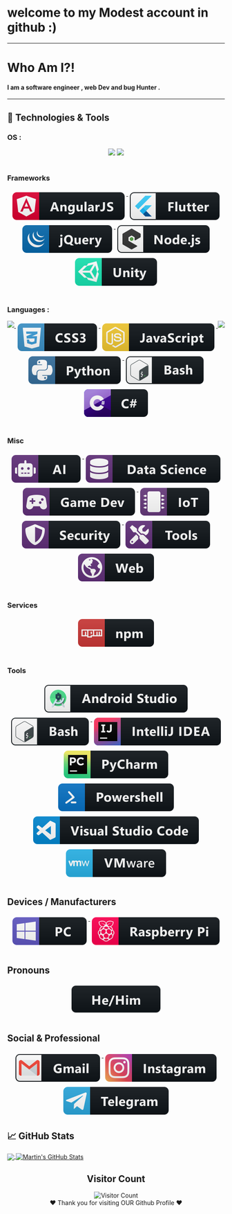 # welcome to my Modest account in github :)
---
# Who Am I?!
#### I am a software engineer , web Dev and bug Hunter .
---
## 🔧 Technologies & Tools

### OS :
<div align="center">
  <img src="https://img.shields.io/badge/%20Linux-red?style=plastic&logo=Linux&logoColor=black&labelColor=red&color=black" height="30" />
  <img src="https://img.shields.io/badge/%20Windows-yellow?style=plastic&logo=windows&logoColor=blue&labelColor=white&color=black" height="30" />

</div>

#


### Frameworks 
<p align="center">
  <a href="#">
    <img src="https://raw.githubusercontent.com/MikeCodesDotNET/ColoredBadges/master/svg/dev/frameworks/angular.svg" alt="angular" style="vertical-align:top; margin:6px 4px">
  </a>  

  <a href="#">
    <img src="https://raw.githubusercontent.com/MikeCodesDotNET/ColoredBadges/master/svg/dev/frameworks/flutter.svg" alt="flutter" style="vertical-align:top; margin:6px 4px">
  </a>  

  <a href="#">
    <img src="https://raw.githubusercontent.com/MikeCodesDotNET/ColoredBadges/master/svg/dev/frameworks/jquery.svg" alt="jquery" style="vertical-align:top; margin:6px 4px">
  </a>  

  <a href="#">
    <img src="https://raw.githubusercontent.com/MikeCodesDotNET/ColoredBadges/master/svg/dev/frameworks/nodejs_larger.svg" alt="nodejs_larger" style="vertical-align:top; margin:6px 4px">
  </a>  
  
  <a href="#">
    <img src="https://raw.githubusercontent.com/MikeCodesDotNET/ColoredBadges/master/svg/dev/frameworks/unity.svg" alt="unity" style="vertical-align:top; margin:6px 4px">
  </a>  

</p>

#

### Languages :
<p align="center">
<a href="#">
    <img src="https://img.shields.io/badge/%20HTML5-white?style=plastic&logo=HTML5&logoColor=white&labelColor=red&color=black" height="30" />
</a>
<a href="#">
<img src="https://raw.githubusercontent.com/MikeCodesDotNET/ColoredBadges/master/svg/dev/languages/css3.svg" alt="css3" style="vertical-align:top; margin:6px 4px">
</a>
<a href="#">
<img src="https://raw.githubusercontent.com/MikeCodesDotNET/ColoredBadges/master/svg/dev/languages/js.svg" alt="js" style="vertical-align:top; margin:6px 4px">
</a>
<a href="#">
<img src="https://img.shields.io/badge/%20Node JS-white?style=plastic&logo=node.js&logoColor=white&labelColor=green&color=black" height="30" />
</a>
<a href="#">
<img src="https://raw.githubusercontent.com/MikeCodesDotNET/ColoredBadges/master/svg/dev/languages/python.svg" alt="python" style="vertical-align:top; margin:6px 4px">
</a>  
<a href="#">
    <img src="https://raw.githubusercontent.com/MikeCodesDotNET/ColoredBadges/master/svg/dev/tools/bash.svg" alt="bash" style="vertical-align:top; margin:6px 4px">
</a>
<a href="#">
<img src="https://raw.githubusercontent.com/MikeCodesDotNET/ColoredBadges/master/svg/dev/languages/csharp.svg" alt="csharp" style="vertical-align:top; margin:6px 4px">
</a>  

</p>

#

### Misc
<p align="center">
  <a href="#">
    <img src="https://raw.githubusercontent.com/MikeCodesDotNET/ColoredBadges/master/svg/dev/misc/ai.svg" alt="ai" style="vertical-align:top; margin:6px 4px">
  </a>  


   <a href="#">
    <img src="https://raw.githubusercontent.com/MikeCodesDotNET/ColoredBadges/master/svg/dev/misc/datascience.svg" alt="datascience" style="vertical-align:top; margin:6px 4px">
  </a>  

 


   <a href="#">
    <img src="https://raw.githubusercontent.com/MikeCodesDotNET/ColoredBadges/master/svg/dev/misc/gamedev.svg" alt="gamedev" style="vertical-align:top; margin:6px 4px">
  </a>  

   <a href="#">
    <img src="https://raw.githubusercontent.com/MikeCodesDotNET/ColoredBadges/master/svg/dev/misc/iot.svg" alt="iot" style="vertical-align:top; margin:6px 4px">
  </a>  


   <a href="#">
    <img src="https://raw.githubusercontent.com/MikeCodesDotNET/ColoredBadges/master/svg/dev/misc/security.svg" alt="security" style="vertical-align:top; margin:6px 4px">
  </a>  


   <a href="#">
    <img src="https://raw.githubusercontent.com/MikeCodesDotNET/ColoredBadges/master/svg/dev/misc/tools.svg" alt="tools" style="vertical-align:top; margin:6px 4px">
  </a>  


   <a href="#">
    <img src="https://raw.githubusercontent.com/MikeCodesDotNET/ColoredBadges/master/svg/dev/misc/web.svg" alt="web" style="vertical-align:top; margin:6px 4px">
  </a>  

</p>

#

### Services 

<p align="center">
  <a href="#">
    <img src="https://raw.githubusercontent.com/MikeCodesDotNET/ColoredBadges/master/svg/dev/services/npm.svg" alt="npm" style="vertical-align:top; margin:6px 4px">
  </a> 
</p>

#

### Tools  
<p align="center">

  <a href="#">
    <img src="https://raw.githubusercontent.com/MikeCodesDotNET/ColoredBadges/master/svg/dev/tools/android_studio_colour.svg" alt="android_studio_colour" style="vertical-align:top; margin:6px 4px">
  </a> 

  <a href="#">
    <img src="https://raw.githubusercontent.com/MikeCodesDotNET/ColoredBadges/master/svg/dev/tools/bash.svg" alt="bash" style="vertical-align:top; margin:6px 4px">
  </a> 


  <a href="#">
    <img src="https://raw.githubusercontent.com/MikeCodesDotNET/ColoredBadges/master/svg/dev/tools/jetbrains_intellij.svg" alt="jetbrains_intellij" style="vertical-align:top; margin:6px 4px">
  </a> 


  <a href="#">
    <img src="https://raw.githubusercontent.com/MikeCodesDotNET/ColoredBadges/master/svg/dev/tools/jetbrains_pycharm.svg" alt="jetbrains_pycharm" style="vertical-align:top; margin:6px 4px">
  </a> 

  <a href="#">
    <img src="https://raw.githubusercontent.com/MikeCodesDotNET/ColoredBadges/master/svg/dev/tools/powershell.svg" alt="powershell" style="vertical-align:top; margin:6px 4px">
  </a> 


  <a href="#">
    <img src="https://raw.githubusercontent.com/MikeCodesDotNET/ColoredBadges/master/svg/dev/tools/visualstudio_code.svg" alt="visualstudio_code" style="vertical-align:top; margin:6px 4px">
  </a> 


  <a href="#">
    <img src="https://raw.githubusercontent.com/MikeCodesDotNET/ColoredBadges/master/svg/dev/tools/vmware.svg" alt="vmware" style="vertical-align:top; margin:6px 4px">
  </a> 

</p>

#

## Devices / Manufacturers
<p align="center">
  <a href="#">
    <img src="https://raw.githubusercontent.com/MikeCodesDotNET/ColoredBadges/master/svg/devices/pc.svg" alt="pc" style="vertical-align:top; margin:6px 4px">
  </a>  
  
  <a href="#">
    <img src="https://raw.githubusercontent.com/MikeCodesDotNET/ColoredBadges/master/svg/devices/raspberrypi.svg" alt="raspberrypi" style="vertical-align:top; margin:6px 4px">
  </a>  
 </p>

#

## Pronouns 
<p align="center">
  <a href="#">
    <img src="https://raw.githubusercontent.com/MikeCodesDotNET/ColoredBadges/master/svg/pronouns/hehim.svg" alt="he / him" style="vertical-align:top; margin:6px 4px">
  </a>  
 </p>
 
 #
 
 ## Social & Professional 
<p align="center">
  <a href="#">
    <img src="https://raw.githubusercontent.com/MikeCodesDotNET/ColoredBadges/master/svg/social/gmail.svg" alt="gmail" style="vertical-align:top; margin:6px 4px">
  </a>  

  <a href="#">
    <img src="https://raw.githubusercontent.com/MikeCodesDotNET/ColoredBadges/master/svg/social/instagram.svg" alt="instagram" style="vertical-align:top; margin:6px 4px">
  </a>  
  <a href="#">
      <img src="https://raw.githubusercontent.com/MikeCodesDotNET/ColoredBadges/master/svg/social/telegram.svg" alt="telegram" style="vertical-align:top; margin:6px 4px">
  </a>    

</p>


## &#x1f4c8; GitHub Stats

<a href="https://github.com/deathx7x/deathx7x">
    <img align="center" src="https://github-readme-stats.vercel.app/api/top-langs/?username=deathx7x&langs_count=8&theme=dark">
</a>
<a href="https://github.com/deathx7x/deathx7x">
    <img align="center" src="https://github-readme-stats.vercel.app/api?username=deathx7x&show_icons=true&theme=dark" alt="Martin's GitHub Stats" />
</a>



<div align="center">

## Visitor Count
![Visitor Count](https://profile-counter.glitch.me/{deathx7x}/count.svg)
<br>
❤️ Thank you for visiting OUR Github Profile ❤️
</div>
